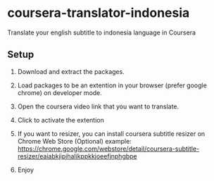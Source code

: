 # coursera-translator-indonesia
Translate your english subtitle to indonesia language in Coursera

## Setup
1. Download and extract the packages.
2. Load packages to be an extention in your browser (prefer google chrome) on developer mode.
3. Open the coursera video link that you want to translate.
4. Click to activate the extention

6. If you want to resizer, you can install coursera subtitle resizer on Chrome Web Store (Optional)
   example: https://chrome.google.com/webstore/detail/coursera-subtitle-resizer/eaiabkjipjhalikppkkjoeefjnphgbpe
8. Enjoy
